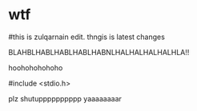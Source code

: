 # wtf




#this is zulqarnain edit. thngis is latest changes

BLAHBLHABLHABLHABLHABNLHALHALHALHALHLA!!

hoohohohohoho

#include <stdio.h>

plz shutupppppppppp yaaaaaaaar

